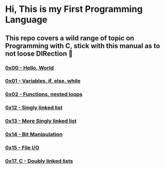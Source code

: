 # Hi, This is my First Programming Language
## This repo covers a wild range of topic on Programming with C, stick with this manual as to not loose DIRection 🤭

### [0x00 - Hello, World](./0x00-hello_world/README.md)

### [0x01 - Variables, if, else, while](./0x01-variables_if_else_while/README.md)

### [0x02 - Functions, nested loops](./0x02-functions_nested_loops/README.md)

### [0x12 - Singly linked list](./0x12-singly_linked_lists/README.md)

### [0x13 - More Singly linked list](./0x13-more_singly_linked_lists/README.md)

### [0x14 - Bit Manipulation](./0x14-bit_manipulation/README.md)

### [0x15 - File I/O](./0x14-bit_manipulation/README.md)

### [0x17. C - Doubly linked lists](./0x17-doubly_linked_lists/README.md)